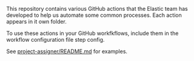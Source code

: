 This repository contains various GitHub actions that the Elastic team has developed to help us automate some common processes.  Each action appears in it own folder.

To use these actions in your GitHub workfkflows, include them in the workflow configuration file step config.

See [project-assigner/README.md](project-assigner/README.md) for examples.
